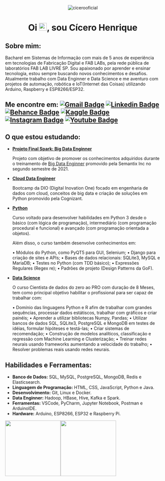 

<div align="center">
      <img src="https://komarev.com/ghpvc/?username=cicerooficial&label=Profile%20views&color=0e75b6&style=flat" alt="cicerooficial" />
</div>    

  <h1 align="center"> 
    Oi <img src="https://media.giphy.com/media/hvRJCLFzcasrR4ia7z/giphy.gif" width="25px">, sou Cícero Henrique
  </h1>


## **Sobre mim:**

Bacharel em Sistemas de Informação com mais de 5 anos de experiência em tecnologias de Fabricação Digital e FAB LABs, pela rede pública de laboratórios FAB LAB LIVRE SP.
Sou apaixonado por aprender e ensinar tecnologia, estou sempre buscando novos conhecimentos e desafios.
Atualmente trabalho com Data Enginner e Data Science e me aventuro com projetos de automação, robótica e IoT(Internet das Coisas) utilizando Arduino, Raspberry e ESP8266/ESP32.


## **Me encontre em:** [![Gmail Badge](https://img.shields.io/badge/Gmail-D14836?style=flat&logo=gmail&logoColor=white&link=mailto:cicerooficial@gmail.com.com)](mailto:cicerooficial@gmail.com) [![Linkedin Badge](https://img.shields.io/badge/LinkedIn-0077B5?style=flat&logo=linkedin&logoColor=white)](https://www.linkedin.com/in/cicero-henrique-santos/) [![Behance Badge](https://img.shields.io/badge/-Behance-blue?style=flat&logo=behance&logoColor=white)](https://www.behance.net/ccerohenrique) [![Kaggle Badge](https://img.shields.io/badge/-Kaggle-23BFFF?style=flat&logo=Kaggle&logoColor=white)](https://www.kaggle.com/cicerohenrique) [![Instagram Badge](https://img.shields.io/badge/Instagram-E4405F?style=flat&logo=instagram&logoColor=white)](https://www.instagram.com/c_hoficial) [![Youtube Badge](https://img.shields.io/badge/YouTube-FF0000?style=flat&logo=youtube&logoColor=white)](https://www.youtube.com/channel/UCi23a3VJwS6pWJvxyKaeZGQ)

## **O que estou estudando:** 

- **[Projeto Final Spark: Big Data Enginner](https://github.com/cicerooficial/projeto-final-big-data-enginner-sematix#enviar-os-dados-para-o-hdfs)**

  Projeto com objetivo de promover os conhecimentos adquiridos durante o treinamento de [Big Data Enginner](https://github.com/cicerooficial/big-data-engineer-sematix) promovido pela Semantix Inc no segundo semestre de 2021.

- **[Cloud Data Engineer](https://github.com/cicerooficial/cloud-data-engineer-cognizant)**

  Bootcamp da DIO (Digital Inovation One) focado em engenharia de dados com cloud, conceitos de big data e criação de soluções em Python promovido pela Cognizant.

* **[Python](https://github.com/cicerooficial/curso_Python3)**

  Curso voltado para desenvolver habilidades em Python 3 desde o básico (com lógica de programação), intermediário (com programação procedural e funcional) e avançado (com programação orientada a objetos). 

  Além disso, o curso também desenvolve conhecimentos em: 

  • Módulos do Python, como PyQT5 para GUI, Selenium; • Django para criação de sites e APIs; • Bases de dados relacionais: SQLite3, MySQL e MariaDB; • Testes no Python (com TDD básico); • Expressões Regulares (Regex re); • Padrões de projeto (Design Patterns da GoF).

* **[Data Science](https://github.com/cicerooficial/data-science-mentorama)**

  O curso Cientista de dados do zero ao PRO com duração de 8 Meses, tem como principal objetivo habilitar o profissional para ser capaz de trabalhar com:

  • Domínio das linguagens Python e R afim de trabalhar com grandes sequências, processar dados estátiscos, trabalhar com gráficos e criar painéis;
  • Aprender a utilizar bibliotecas Numpy, Pandas;
  • Utilizar bancos de dados SQL, SQLite3, PostgreSQL e MongoDB em testes de idéias, formular hipóteses e testá-las;
  • Criar sistemas de recomendação;
  • Construção de modelos analíticos, classificação e regressão com Machine Learning e Clusterização;
  • Treinar redes neurais usando frameworks aumentando a velocidade do trabalho;
  • Resolver problemas reais usando redes neurais.

## **Habilidades e Ferramentas**:
- **Banco de Dados:** SQL, MySQL, PostgreSQL, MongoDB, Redis e Elasticsearch.
- **Linguagem de Programação:** HTML, CSS, JavaScript, Python e Java. 
- **Desenvolvimento:** Git, Linux e Docker.
- **Data Enginner:** Hadoop, HBase, Hive, Kafka e Spark.
- **Ferramentas:** VSCode, PyCharm, Jupyter Notebook, Postman e ArduinoIDE.
- **Hardware:** Arduino, ESP8266, ESP32 e Raspberry Pi.

<a href="https://github.com/cicerooficial">
  <img height="180em" align="center"  src="https://github-readme-stats.vercel.app/api?username=cicerooficial&count_private=true&show_icons=true&theme=algolia&hide_border=true&include_all_commits=true&layout=compact&)" /></a><a href="https://github.com/cicerooficial"><img height="180em" align="center" src="https://github-readme-stats.vercel.app/api/top-langs/?username=cicerooficial&langs_count=8&layout=compact&theme=algolia&hide_border=true&include_all_commits=true&count_private=true&)" />
</a>
